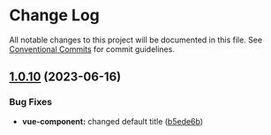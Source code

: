 # Change Log

All notable changes to this project will be documented in this file.
See [Conventional Commits](https://conventionalcommits.org) for commit guidelines.

## [1.0.10](https://github.com/fbuedding/tsjs-common/compare/@fbuedding/vue-components@1.0.9...@fbuedding/vue-components@1.0.10) (2023-06-16)


### Bug Fixes

* **vue-component:** changed default title ([b5ede6b](https://github.com/fbuedding/tsjs-common/commit/b5ede6b584226023e01538815174517cb050bdc8))
